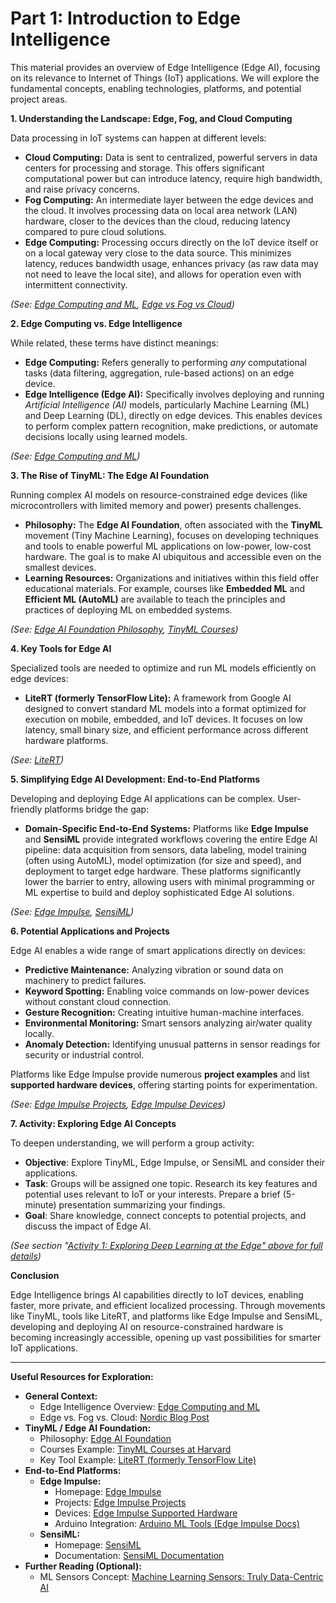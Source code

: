 # Part 1: Introduction to Edge Intelligence

This material provides an overview of Edge Intelligence (Edge AI), focusing on its relevance to Internet of Things (IoT) applications. We will explore the fundamental concepts, enabling technologies, platforms, and potential project areas.

**1. Understanding the Landscape: Edge, Fog, and Cloud Computing**

Data processing in IoT systems can happen at different levels:

*   **Cloud Computing:** Data is sent to centralized, powerful servers in data centers for processing and storage. This offers significant computational power but can introduce latency, require high bandwidth, and raise privacy concerns.
*   **Fog Computing:** An intermediate layer between the edge devices and the cloud. It involves processing data on local area network (LAN) hardware, closer to the devices than the cloud, reducing latency compared to pure cloud solutions.
*   **Edge Computing:** Processing occurs directly on the IoT device itself or on a local gateway very close to the data source. This minimizes latency, reduces bandwidth usage, enhances privacy (as raw data may not need to leave the local site), and allows for operation even with intermittent connectivity.

*(See: [Edge Computing and ML](https://viso.ai/edge-ai/edge-intelligence-deep-learning-with-edge-computing/), [Edge vs Fog vs Cloud](https://blog.nordicsemi.com/getconnected/cortex-m-machine-learning-at-the-edge))*

**2. Edge Computing vs. Edge Intelligence**

While related, these terms have distinct meanings:

*   **Edge Computing:** Refers generally to performing *any* computational tasks (data filtering, aggregation, rule-based actions) on an edge device.
*   **Edge Intelligence (Edge AI):** Specifically involves deploying and running *Artificial Intelligence (AI)* models, particularly Machine Learning (ML) and Deep Learning (DL), directly on edge devices. This enables devices to perform complex pattern recognition, make predictions, or automate decisions locally using learned models.

*(See: [Edge Computing and ML](https://viso.ai/edge-ai/edge-intelligence-deep-learning-with-edge-computing/))*

**3. The Rise of TinyML: The Edge AI Foundation**

Running complex AI models on resource-constrained edge devices (like microcontrollers with limited memory and power) presents challenges.

*   **Philosophy:** The **Edge AI Foundation**, often associated with the **TinyML** movement (Tiny Machine Learning), focuses on developing techniques and tools to enable powerful ML applications on low-power, low-cost hardware. The goal is to make AI ubiquitous and accessible even on the smallest devices.
*   **Learning Resources:** Organizations and initiatives within this field offer educational materials. For example, courses like **Embedded ML** and **Efficient ML (AutoML)** are available to teach the principles and practices of deploying ML on embedded systems.

*(See: [Edge AI Foundation Philosophy](https://www.edgeaifoundation.org/), [TinyML Courses](https://tinyml.seas.harvard.edu/courses/))*

**4. Key Tools for Edge AI**

Specialized tools are needed to optimize and run ML models efficiently on edge devices:

*   **LiteRT (formerly TensorFlow Lite):** A framework from Google AI designed to convert standard ML models into a format optimized for execution on mobile, embedded, and IoT devices. It focuses on low latency, small binary size, and efficient performance across different hardware platforms.

*(See: [LiteRT](https://ai.google.dev/edge/litert))*

**5. Simplifying Edge AI Development: End-to-End Platforms**

Developing and deploying Edge AI applications can be complex. User-friendly platforms bridge the gap:

*   **Domain-Specific End-to-End Systems:** Platforms like **Edge Impulse** and **SensiML** provide integrated workflows covering the entire Edge AI pipeline: data acquisition from sensors, data labeling, model training (often using AutoML), model optimization (for size and speed), and deployment to target edge hardware. These platforms significantly lower the barrier to entry, allowing users with minimal programming or ML expertise to build and deploy sophisticated Edge AI solutions.

*(See: [Edge Impulse](https://edgeimpulse.com/), [SensiML](https://sensiml.com/))*

**6. Potential Applications and Projects**

Edge AI enables a wide range of smart applications directly on devices:

*   **Predictive Maintenance:** Analyzing vibration or sound data on machinery to predict failures.
*   **Keyword Spotting:** Enabling voice commands on low-power devices without constant cloud connection.
*   **Gesture Recognition:** Creating intuitive human-machine interfaces.
*   **Environmental Monitoring:** Smart sensors analyzing air/water quality locally.
*   **Anomaly Detection:** Identifying unusual patterns in sensor readings for security or industrial control.

Platforms like Edge Impulse provide numerous **project examples** and list **supported hardware devices**, offering starting points for experimentation.

*(See: [Edge Impulse Projects](https://edgeimpulse.com/projects/overview), [Edge Impulse Devices](https://docs.edgeimpulse.com/docs/edge-ai-hardware/edge-ai-hardware))*

**7. Activity: Exploring Edge AI Concepts**

To deepen understanding, we will perform a group activity:

*   **Objective**: Explore TinyML, Edge Impulse, or SensiML and consider their applications.
*   **Task**: Groups will be assigned one topic. Research its key features and potential uses relevant to IoT or your interests. Prepare a brief (5-minute) presentation summarizing your findings.
*   **Goal**: Share knowledge, connect concepts to potential projects, and discuss the impact of Edge AI.

*(See section "[Activity 1: Exploring Deep Learning at the Edge" above for full details](./activity1.md))*

**Conclusion**

Edge Intelligence brings AI capabilities directly to IoT devices, enabling faster, more private, and efficient localized processing. Through movements like TinyML, tools like LiteRT, and platforms like Edge Impulse and SensiML, developing and deploying AI on resource-constrained hardware is becoming increasingly accessible, opening up vast possibilities for smarter IoT applications.


---

**Useful Resources for Exploration:**

*   **General Context:**
    *   Edge Intelligence Overview: [Edge Computing and ML](https://viso.ai/edge-ai/edge-intelligence-deep-learning-with-edge-computing/)
    *   Edge vs. Fog vs. Cloud: [Nordic Blog Post](https://blog.nordicsemi.com/getconnected/cortex-m-machine-learning-at-the-edge)
*   **TinyML / Edge AI Foundation:**
    *   Philosophy: [Edge AI Foundation](https://www.edgeaifoundation.org/)
    *   Courses Example: [TinyML Courses at Harvard](https://tinyml.seas.harvard.edu/courses/)
    *   Key Tool Example: [LiteRT (formerly TensorFlow Lite)](https://ai.google.dev/edge/litert)
*   **End-to-End Platforms:**
    *   **Edge Impulse:**
        *   Homepage: [Edge Impulse](https://edgeimpulse.com/)
        *   Projects: [Edge Impulse Projects](https://edgeimpulse.com/projects/overview)
        *   Devices: [Edge Impulse Supported Hardware](https://docs.edgeimpulse.com/docs/edge-ai-hardware/edge-ai-hardware)
        *   Arduino Integration: [Arduino ML Tools (Edge Impulse Docs)](https://docs.edgeimpulse.com/docs/integrations/arduino-mltools)
    *   **SensiML:**
        *   Homepage: [SensiML](https://sensiml.com/)
        *   Documentation: [SensiML Documentation](https://sensiml.com/documentation/)
*   **Further Reading (Optional):**
    *   ML Sensors Concept: [Machine Learning Sensors: Truly Data-Centric AI](https://medium.com/data-science/machine-learning-sensors-truly-data-centric-ai-8f6b9904633a)

